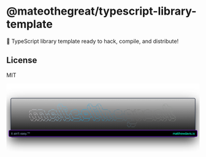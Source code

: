 # @mateothegreat/typescript-library-template

🐣 TypeScript library template ready to hack, compile, and distribute!

## License

MIT

[![it ain't easy](tag.png)](https://matthewdavis.io)
